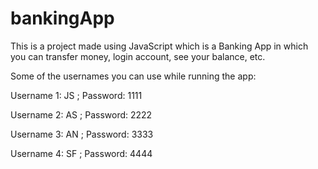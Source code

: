 # bankingApp
This is a project made using JavaScript which is a Banking App in which you can transfer money, login account, see your balance, etc.

Some of the usernames you can use while running the app: 

Username 1: JS ; Password: 1111

Username 2: AS ; Password: 2222

Username 3: AN ; Password: 3333

Username 4: SF ; Password: 4444
